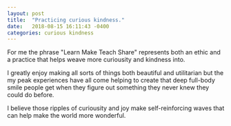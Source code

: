 ```yaml
---
layout: post
title:  "Practicing curious kindness."
date:   2018-08-15 16:11:43 -0400
categories: curious kindness
---
```

For me the phrase "Learn Make Teach Share" represents both an ethic and a practice that helps
weave more curiousity and kindness into.

I greatly enjoy making all sorts of things both beautiful and utilitarian but
the my peak experiences have all come helping to create that deep full-body
smile people get when they figure out something they never knew they could do
before.

I believe those ripples of curiousity and joy make self-reinforcing waves that can help
make the world more wonderful.